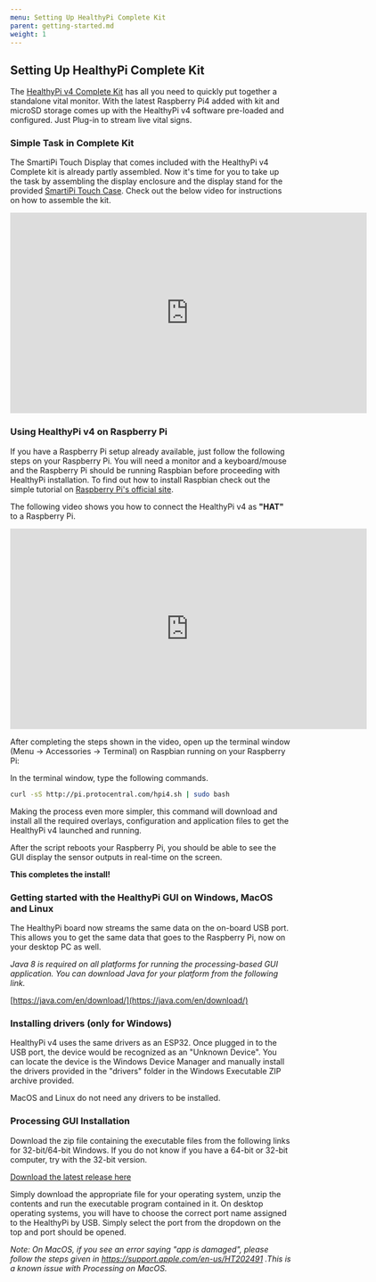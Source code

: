 ```yaml
---
menu: Setting Up HealthyPi Complete Kit
parent: getting-started.md
weight: 1
---
```


## Setting Up HealthyPi Complete Kit

The [HealthyPi v4 Complete Kit](https://www.crowdsupply.com/protocentral/healthypi-v4-unplugged#healthypi-v4-complete-kit) has all you need to quickly put together a standalone vital monitor. With the latest Raspberry Pi4 added with kit and microSD storage comes up with the HealthyPi v4 software pre-loaded and configured. Just Plug-in to stream live vital signs.

### Simple Task in Complete Kit

The SmartiPi Touch Display that comes included with the HealthyPi v4 Complete kit is already partly assembled. Now it's time for you to take up the task by assembling the display enclosure and the display stand for the provided [SmartiPi Touch Case](https://smarticase.com/collections/all/products/smartipi-touch). Check out the below video for instructions on how to assemble the kit.

<iframe src="https://player.vimeo.com/video/383998058" width="640" height="360" frameborder="0" allow="autoplay; fullscreen" allowfullscreen></iframe>


### Using HealthyPi v4 on Raspberry Pi

If you have a Raspberry Pi setup already available, just follow the following steps on your Raspberry Pi. You will need a monitor and a keyboard/mouse and the Raspberry Pi should be running Raspbian before proceeding with HealthyPi installation. To find out how to install Raspbian check out the simple tutorial on [Raspberry Pi's official site](https://www.raspberrypi.org/documentation/installation/noobs.md).

The following video shows you how to connect the HealthyPi v4 as **"HAT"** to a Raspberry Pi.

<iframe src="https://player.vimeo.com/video/383968135" width="640" height="360" frameborder="0" allow="autoplay; fullscreen" allowfullscreen></iframe>

After completing the steps shown in the video, open up the terminal window (Menu -> Accessories -> Terminal) on Raspbian running on your Raspberry Pi:

In the terminal window, type the following commands.

```bash
curl -sS http://pi.protocentral.com/hpi4.sh | sudo bash
```

Making the process even more simpler, this command will download and install all the required overlays, configuration and application files to get the HealthyPi v4 launched and running.

After the script reboots your Raspberry Pi, you should be able to see the GUI display the sensor outputs in real-time on the screen.


**This completes the install!**


### Getting started with the HealthyPi GUI on Windows, MacOS and Linux

The HealthyPi board now streams the same data on the on-board USB port. This allows you to get the same data that goes to the Raspberry Pi, now on your desktop PC as well.


*Java 8 is required on all platforms for running the processing-based GUI application. You can download Java for your platform from the following link.*

[https://java.com/en/download/](https://java.com/en/download/)

### Installing drivers (only for Windows)

HealthyPi v4 uses the same drivers as an ESP32. Once plugged in to the USB port, the device would be recognized as an "Unknown Device". You can locate the device is the Windows Device Manager and manually install the drivers provided in the "drivers" folder in the Windows Executable ZIP archive provided.

MacOS and Linux do not need any drivers to be installed.

### Processing GUI Installation

Download the zip file containing the executable files from the following links for 32-bit/64-bit Windows. If you do not know if you have a 64-bit or 32-bit computer, try with the 32-bit version.

[Download the latest release here]()

Simply download the appropriate file for your operating system, unzip the contents and run the executable program contained in it. On desktop operating systems, you will have to choose the correct port name assigned to the HealthyPi by USB. Simply select the port from the dropdown on the top and port should be opened.

*Note: On MacOS, if you see an error saying "app is damaged", please follow the steps given in https://support.apple.com/en-us/HT202491 .This is a known issue with Processing on MacOS.*

